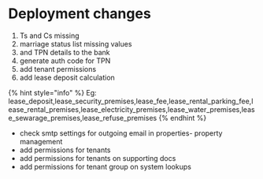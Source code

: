 # Deployment changes



1. Ts and Cs missing
2. marriage status list missing values
3. and TPN details to the bank
4. generate auth code for TPN
5. add tenant permissions
6. add lease deposit calculation&#x20;

{% hint style="info" %}
Eg: lease\_deposit,lease\_security\_premises,lease\_fee,lease\_rental\_parking\_fee,lease\_rental\_premises,lease\_electricity\_premises,lease\_water\_premises,lease\_sewarage\_premises,lease\_refuse\_premises
{% endhint %}

* check smtp settings for outgoing email in properties-  property management&#x20;
* add permissions for tenants&#x20;
* add permissions for tenants on supporting docs
* add permissions for tenant group on system lookups&#x20;
